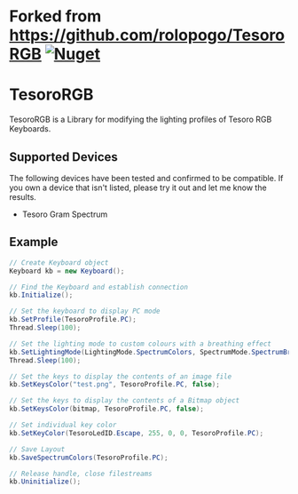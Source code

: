 # Forked from https://github.com/rolopogo/TesoroRGB [![Nuget](https://img.shields.io/nuget/v/TesoroRgb.Core)](https://www.nuget.org/packages/TesoroRgb.Core/)

# TesoroRGB 

TesoroRGB is a Library for modifying the lighting profiles of Tesoro RGB Keyboards.

## Supported Devices
The following devices have been tested and confirmed to be compatible. If you own a device that isn't listed, please try it out and let me know the results.

- Tesoro Gram Spectrum

## Example
```csharp
// Create Keyboard object
Keyboard kb = new Keyboard();

// Find the Keyboard and establish connection
kb.Initialize();

// Set the keyboard to display PC mode
kb.SetProfile(TesoroProfile.PC);
Thread.Sleep(100);

// Set the lighting mode to custom colours with a breathing effect
kb.SetLightingMode(LightingMode.SpectrumColors, SpectrumMode.SpectrumBreathing, TesoroProfile.PC);
Thread.Sleep(100);

// Set the keys to display the contents of an image file
kb.SetKeysColor("test.png", TesoroProfile.PC, false);

// Set the keys to display the contents of a Bitmap object
kb.SetKeysColor(bitmap, TesoroProfile.PC, false);

// Set individual key color
kb.SetKeyColor(TesoroLedID.Escape, 255, 0, 0, TesoroProfile.PC);

// Save Layout
kb.SaveSpectrumColors(TesoroProfile.PC);

// Release handle, close filestreams
kb.Uninitialize();
```
